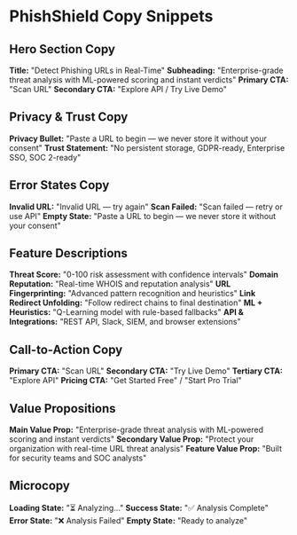# PhishShield Copy Snippets

## Hero Section Copy

**Title:** "Detect Phishing URLs in Real-Time"
**Subheading:** "Enterprise-grade threat analysis with ML-powered scoring and instant verdicts"
**Primary CTA:** "Scan URL"
**Secondary CTA:** "Explore API / Try Live Demo"

## Privacy & Trust Copy

**Privacy Bullet:** "Paste a URL to begin — we never store it without your consent"
**Trust Statement:** "No persistent storage, GDPR-ready, Enterprise SSO, SOC 2-ready"

## Error States Copy

**Invalid URL:** "Invalid URL — try again"
**Scan Failed:** "Scan failed — retry or use API"
**Empty State:** "Paste a URL to begin — we never store it without your consent"

## Feature Descriptions

**Threat Score:** "0-100 risk assessment with confidence intervals"
**Domain Reputation:** "Real-time WHOIS and reputation analysis"
**URL Fingerprinting:** "Advanced pattern recognition and heuristics"
**Link Redirect Unfolding:** "Follow redirect chains to final destination"
**ML + Heuristics:** "Q-Learning model with rule-based fallbacks"
**API & Integrations:** "REST API, Slack, SIEM, and browser extensions"

## Call-to-Action Copy

**Primary CTA:** "Scan URL"
**Secondary CTA:** "Try Live Demo"
**Tertiary CTA:** "Explore API"
**Pricing CTA:** "Get Started Free" / "Start Pro Trial"

## Value Propositions

**Main Value Prop:** "Enterprise-grade threat analysis with ML-powered scoring and instant verdicts"
**Secondary Value Prop:** "Protect your organization with real-time URL threat analysis"
**Feature Value Prop:** "Built for security teams and SOC analysts"

## Microcopy

**Loading State:** "⏳ Analyzing..."
**Success State:** "✅ Analysis Complete"
**Error State:** "❌ Analysis Failed"
**Empty State:** "Ready to analyze"
